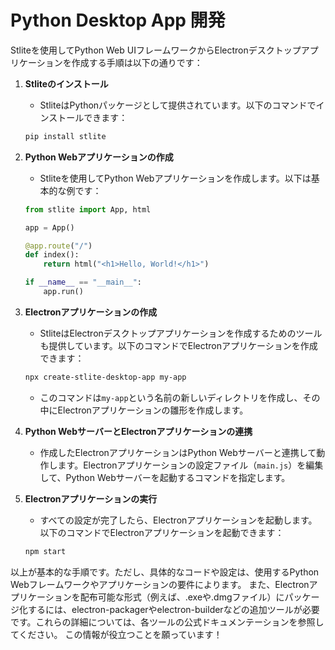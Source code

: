 # Python Desktop App 開発

Stliteを使用してPython Web UIフレームワークからElectronデスクトップアプリケーションを作成する手順は以下の通りです：

1. **Stliteのインストール**
    - StliteはPythonパッケージとして提供されています。以下のコマンドでインストールできます：
    ```bash
    pip install stlite
    ```

2. **Python Webアプリケーションの作成**
    - Stliteを使用してPython Webアプリケーションを作成します。以下は基本的な例です：
    ```python
    from stlite import App, html

    app = App()

    @app.route("/")
    def index():
        return html("<h1>Hello, World!</h1>")

    if __name__ == "__main__":
        app.run()
    ```

3. **Electronアプリケーションの作成**
    - StliteはElectronデスクトップアプリケーションを作成するためのツールも提供しています。以下のコマンドでElectronアプリケーションを作成できます：
    ```bash
    npx create-stlite-desktop-app my-app
    ```
    - このコマンドは`my-app`という名前の新しいディレクトリを作成し、その中にElectronアプリケーションの雛形を作成します。

4. **Python WebサーバーとElectronアプリケーションの連携**
    - 作成したElectronアプリケーションはPython Webサーバーと連携して動作します。Electronアプリケーションの設定ファイル（`main.js`）を編集して、Python Webサーバーを起動するコマンドを指定します。

5. **Electronアプリケーションの実行**
    - すべての設定が完了したら、Electronアプリケーションを起動します。以下のコマンドでElectronアプリケーションを起動できます：
    ```bash
    npm start
    ```

以上が基本的な手順です。ただし、具体的なコードや設定は、使用するPython Webフレームワークやアプリケーションの要件によります。
また、Electronアプリケーションを配布可能な形式（例えば、.exeや.dmgファイル）にパッケージ化するには、electron-packagerやelectron-builderなどの追加ツールが必要です。これらの詳細については、各ツールの公式ドキュメンテーションを参照してください。
この情報が役立つことを願っています！